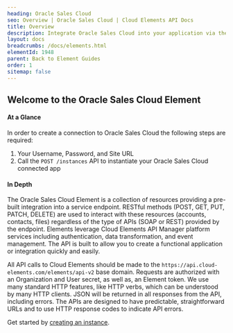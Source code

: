```yaml
---
heading: Oracle Sales Cloud
seo: Overview | Oracle Sales Cloud | Cloud Elements API Docs
title: Overview
description: Integrate Oracle Sales Cloud into your application via the Cloud Elements APIs.
layout: docs
breadcrumbs: /docs/elements.html
elementId: 1948
parent: Back to Element Guides
order: 1
sitemap: false
---
```


## Welcome to the Oracle Sales Cloud Element


#### At a Glance

In order to create a connection to Oracle Sales Cloud the following steps are required:

1. Your Username, Password, and Site URL
2. Call the `POST /instances` API to instantiate your Oracle Sales Cloud connected app

#### In Depth

The Oracle Sales Cloud Element is a collection of resources providing a pre-built integration into a service endpoint. RESTful methods (POST, GET, PUT, PATCH, DELETE) are used to interact with these resources (accounts, contacts, files) regardless of the type of APIs (SOAP or REST) provided by the endpoint. Elements leverage Cloud Elements API Manager platform services including authentication, data transformation, and event management.  The API is built to allow you to create a functional application or integration quickly and easily.

All API calls to Cloud Elements should be made to the `https://api.cloud-elements.com/elements/api-v2` base domain. Requests are authorized with an Organization and User secret, as well as, an Element token.  We use many standard HTTP features, like HTTP verbs, which can be understood by many HTTP clients. JSON will be returned in all responses from the API, including errors. The APIs are designed to have predictable, straightforward URLs and to use HTTP response codes to indicate API errors.

Get started by [creating an instance](oraclesalescloud-create-instance.html).
